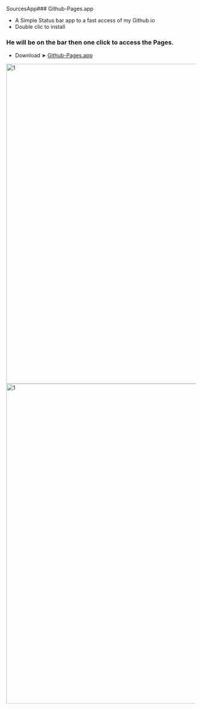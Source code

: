 SourcesApp### Github-Pages.app
- A Simple Status bar app to a fast access of my Github.io
- Double clic to install
### He will be on the bar then one click to access the Pages.

- Download ➤ [Github-Pages.app](https://github.com/chris1111/My-Github-Pages/My-Github-Pages/AppSources/Github.Pages.zip)

<img loading="lazy" width="850" alt="1" src="https://github.com/chris1111/My-Github-Pages/chris1111/PICS/Top.png">

<img loading="lazy" width="850" alt="1" src="https://github.com/chris1111/My-Github-Pages/chris1111/PICS/Pages.png">




